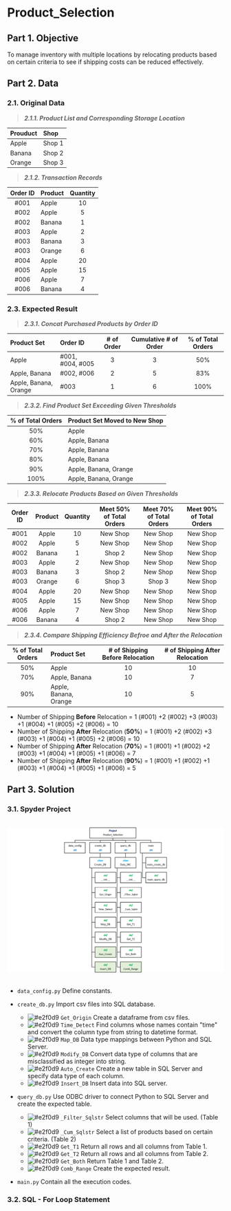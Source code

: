 # Product_Selection

## Part 1. Objective

To manage inventory with multiple locations by relocating products based on certain criteria to see if shipping costs can be reduced effectively.

## Part 2. Data
### 2.1. Original Data
> ***2.1.1. Product List and Corresponding Storage Location***

| Prouduct    | Shop       |
| :---        | :---       |
| Apple       | Shop 1     |
| Banana      | Shop 2     |
| Orange      | Shop 3     |

> ***2.1.2. Transaction Records***

| Order ID | Product  | Quantity | 
| :---:    | :---     | :---:    | 
| #001     | Apple    | 10       | 
| #002     | Apple    | 5        |
| #002     | Banana   | 1        | 
| #003     | Apple    | 2        |
| #003     | Banana   | 3        |
| #003     | Orange   | 6        | 
| #004     | Apple    | 20       | 
| #005     | Apple    | 15       |
| #006     | Apple    | 7        | 
| #006     | Banana   | 4        | 

### 2.3. Expected Result
> ***2.3.1. Concat Purchased Products by Order ID***

| Product Set           | Order ID          | # of Order | Cumulative # of Order | % of Total Orders |
| :---                  | :---              | :---:      | :---:                 | :---:             |
| Apple                 | #001, #004, #005  | 3          | 3                     | 50%               |
| Apple, Banana         | #002, #006        | 2          | 5                     | 83%               | 
| Apple, Banana, Orange | #003              | 1          | 6                     | 100%              |

> ***2.3.2. Find Product Set Exceeding Given Thresholds***

| % of Total Orders | Product Set Moved to New Shop |
| :---:             | :---                          |
| 50%               | Apple                         |
| 60%               | Apple, Banana                 |
| 70%               | Apple, Banana                 |
| 80%               | Apple, Banana                 |
| 90%               | Apple, Banana, Orange         |
| 100%              | Apple, Banana, Orange         |

> ***2.3.3. Relocate Products Based on Given Thresholds***

| Order ID | Product  | Quantity | Meet 50% of Total Orders | Meet 70% of Total Orders | Meet 90% of Total Orders |
| :---:    | :---:    | :---:    | :---:                    | :---:                    | :---:                    |
| #001     | Apple    | 10       | New Shop                 | New Shop                 | New Shop                 |     
| #002     | Apple    | 5        | New Shop                 | New Shop                 | New Shop                 |
| #002     | Banana   | 1        | Shop 2                   | New Shop                 | New Shop                 |
| #003     | Apple    | 2        | New Shop                 | New Shop                 | New Shop                 |
| #003     | Banana   | 3        | Shop 2                   | New Shop                 | New Shop                 |
| #003     | Orange   | 6        | Shop 3                   | Shop 3                   | New Shop                 |
| #004     | Apple    | 20       | New Shop                 | New Shop                 | New Shop                 |
| #005     | Apple    | 15       | New Shop                 | New Shop                 | New Shop                 |
| #006     | Apple    | 7        | New Shop                 | New Shop                 | New Shop                 |
| #006     | Banana   | 4        | Shop 2                   | New Shop                 | New Shop                 |
  
> ***2.3.4. Compare Shipping Efficiency Befroe and After the Relocation***

| % of Total Orders | Product Set           | # of Shipping Before Relocation | # of Shipping After Relocation | 
| :---:             | :---                  | :---:                           | :---:                          |
| 50%               | Apple                 | 10                              | 10                             |
| 70%               | Apple, Banana         | 10                              | 7                              |
| 90%               | Apple, Banana, Orange | 10                              | 5                              |

- Number of Shipping **Before** Relocation = 1 (#001) +2 (#002) +3 (#003) +1 (#004) +1 (#005) +2 (#006) = 10
- Number of Shipping **After** Relocation (**50%**) = 1 (#001) +2 (#002) +3 (#003) +1 (#004) +1 (#005) +2 (#006) = 10
- Number of Shipping **After** Relocation (**70%**) = 1 (#001) +1 (#002) +2 (#003) +1 (#004) +1 (#005) +1 (#006) = 7 
- Number of Shipping **After** Relocation (**90%**) = 1 (#001) +1 (#002) +1 (#003) +1 (#004) +1 (#005) +1 (#006) = 5

## Part 3. Solution
### 3.1. Spyder Project
<br>
<div align=center><img src="https://github.com/lclh813/Product_Selection/blob/master/0_Pic/P_0_Project_Structure.png"/></div>
<br>

- ```data_config.py``` Define constants.
- ```create_db.py``` Import csv files into SQL database.

  * ![#e2f0d9](https://placehold.it/15/e2f0d9/000000?text=+) ```Get_Origin``` Create a dataframe from csv files.
  * ![#e2f0d9](https://placehold.it/15/e2f0d9/000000?text=+) ```Time_Detect``` Find columns whose names contain "time" and convert the column type from string to datetime format.
  * ![#e2f0d9](https://placehold.it/15/e2f0d9/000000?text=+) ```Map_DB``` Data type mappings between Python and SQL Server.
  * ![#e2f0d9](https://placehold.it/15/e2f0d9/000000?text=+) ```Modify_DB``` Convert data type of columns that are misclassified as integer into string.
  * ![#e2f0d9](https://placehold.it/15/e2f0d9/000000?text=+) ```Auto_Create``` Create a new table in SQL Server and specify data type of each column. 
  * ![#e2f0d9](https://placehold.it/15/e2f0d9/000000?text=+) ```Insert_DB``` Insert data into SQL server.
  
- ```query_db.py``` Use ODBC driver to connect Python to SQL Server and create the expected table.

  * ![#e2f0d9](https://placehold.it/15/e2f0d9/000000?text=+) ```_Filter_Sqlstr``` Select columns that will be used. (Table 1)
  * ![#e2f0d9](https://placehold.it/15/e2f0d9/000000?text=+) ```_Cum_Sqlstr``` Select a list of products based on certain criteria. (Table 2)
  * ![#e2f0d9](https://placehold.it/15/e2f0d9/000000?text=+) ```Get_T1``` Return all rows and all columns from Table 1.
  * ![#e2f0d9](https://placehold.it/15/e2f0d9/000000?text=+) ```Get_T2``` Return all rows and all columns from Table 2.
  * ![#e2f0d9](https://placehold.it/15/e2f0d9/000000?text=+) ```Get_Both``` Return Table 1 and Table 2.
  * ![#e2f0d9](https://placehold.it/15/e2f0d9/000000?text=+) ```Comb_Range``` Create the expected result.

- ```main.py``` Contain all the execution codes.

### 3.2. SQL - For Loop Statement





